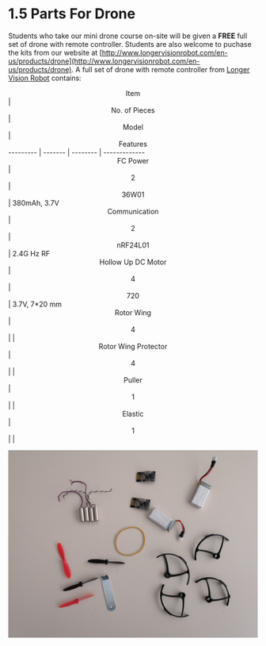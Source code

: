 # 1.5 Parts For Drone

Students who take our mini drone course on-site will be given a **FREE** full set of drone with remote controller. Students are also welcome to puchase the kits from our website at [http://www.longervisionrobot.com/en-us/products/drone](http://www.longervisionrobot.com/en-us/products/drone). A full set of drone with remote controller from [Longer Vision Robot](http://www.longervisionrobot.com) contains:

<center>Item</center> | <center>No. of Pieces</center> | <center>Model</center> | <center>Features</center>   
--------- | ------- | -------- | -------------
<center>FC Power</center> | <center>2</center> | <center>36W01</center> | 380mAh, 3.7V
<center>Communication</center> | <center>2</center> | <center>nRF24L01</center> | 2.4G Hz RF 
<center>Hollow Up DC Motor</center> | <center>4</center> | <center>720</center> | 3.7V, 7*20 mm
<center>Rotor Wing</center> | <center>4</center> | | 
<center>Rotor Wing Protector</center> | <center>4</center> | | 
<center>Puller</center> | <center>1</center> | | 
<center>Elastic</center> | <center>1</center> | | 


![LVR Mini Drone Parts](./lvr_mini_drone_parts.jpg)

